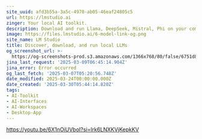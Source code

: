 ```yaml
---
site_uuid: afd3b55a-3a5c-4970-ab05-46eaf24805c5
url: https://lmstudio.ai
zinger: Your local AI toolkit.
description: Download and run Llama, DeepSeek, Mistral, Phi on your computer.
image: https://files.lmstudio.ai/6-model-link-og.png
site_name: LM Studio
title: Discover, download, and run local LLMs
og_screenshot_url: >-
  https://og-screenshots-prod.s3.amazonaws.com/1366x768/80/false/6751d818724ffdd34db94495dff2ad1b8f9768ba269fb8575395e2fdc3884040.jpeg
jina_last_request: '2025-03-09T06:45:14.904Z'
jina_error: Error occurred
og_last_fetch: '2025-03-07T05:20:56.748Z'
date_modified: 2025-03-24T00:00:00.000Z
date_created: '2025-03-30T05:44:14.820Z'
tags:
- AI-Toolkit
- AI-Interfaces
- AI-Workspaces
- Desktop-App
---
```








































https://youtu.be/6X1nOiUVboI?si=lrk6LNXKVjKepkKV
